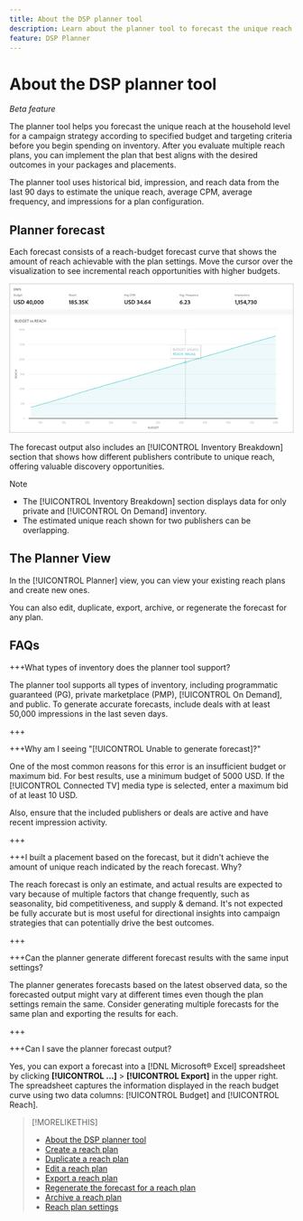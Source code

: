 ```yaml
---
title: About the DSP planner tool
description: Learn about the planner tool to forecast the unique reach for a campaign strategy according to specified budget and targeting criteria.
feature: DSP Planner
---
```


# About the DSP planner tool

*Beta feature*

The planner tool helps you forecast the unique reach at the household level for a campaign strategy according to specified budget and targeting criteria before you begin spending on inventory. After you evaluate multiple reach plans, you can implement the plan that best aligns with the desired outcomes in your packages and placements.

The planner tool uses historical bid, impression, and reach data from the last 90 days to estimate the unique reach, average CPM, average frequency, and impressions for a plan configuration.

## Planner forecast

Each forecast consists of a reach-budget forecast curve that shows the amount of reach achievable with the plan settings. Move the cursor over the visualization to see incremental reach opportunities with higher budgets.

![Planner forecast](/help/dsp/assets/planner-forecast.png "Planner forecast")

The forecast output also includes an [!UICONTROL Inventory Breakdown] section that shows how different publishers contribute to unique reach, offering valuable discovery opportunities.

>[!NOTE]
>
>* The [!UICONTROL Inventory Breakdown] section displays data for only private and [!UICONTROL On Demand] inventory.
>* The estimated unique reach shown for two publishers can be overlapping.

## The Planner View

In the [!UICONTROL Planner] view, you can view your existing reach plans and create new ones.

You can also edit, duplicate, export, archive, or regenerate the forecast for any plan.

## FAQs

+++What types of inventory does the planner tool support?

The planner tool supports all types of inventory, including programmatic guaranteed (PG), private marketplace (PMP), [!UICONTROL On Demand], and public. To generate accurate forecasts, include deals with at least 50,000 impressions in the last seven days.

+++

+++Why am I seeing "[!UICONTROL Unable to generate forecast]?"

One of the most common reasons for this error is an insufficient budget or maximum bid. For best results, use a minimum budget of 5000 USD. If the [!UICONTROL Connected TV] media type is selected, enter a maximum bid of at least 10 USD.

Also, ensure that the included publishers or deals are active and have recent impression activity.

+++

+++I built a placement based on the forecast, but it didn't achieve the amount of unique reach indicated by the reach forecast. Why? 

The reach forecast is only an estimate, and actual results are expected to vary because of multiple factors that change frequently, such as seasonality, bid competitiveness, and supply & demand. It's not expected be fully accurate but is most useful for directional insights into campaign strategies that can potentially drive the best outcomes. 

+++

+++Can the planner generate different forecast results with the same input settings?

The planner generates forecasts based on the latest observed data, so the forecasted output might vary at different times even though the plan settings remain the same. Consider generating multiple forecasts for the same plan and exporting the results for each.

+++

+++Can I save the planner forecast output?

Yes, you can export a forecast into a [!DNL Microsoft® Excel] spreadsheet by clicking **[!UICONTROL ...]** > **[!UICONTROL Export]** in the upper right. The spreadsheet captures the information displayed in the reach budget curve using two data columns: [!UICONTROL Budget] and [!UICONTROL Reach].

>[!MORELIKETHIS]
>
>* [About the DSP planner tool](planner-about.md)
>* [Create a reach plan](planner-create.md)
>* [Duplicate a reach plan](planner-duplicate.md)
>* [Edit a reach plan](planner-edit.md)
>* [Export a reach plan](planner-export.md)
>* [Regenerate the forecast for a reach plan](planner-forecast.md)
>* [Archive a reach plan](planner-archive.md)
>* [Reach plan settings](planner-settings.md)
